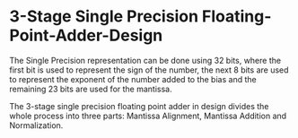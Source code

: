 # 3-Stage Single Precision Floating-Point-Adder-Design

The Single Precision representation can be done using 32 bits, where the first bit is used to represent the sign of the number, the next 8 bits are used to represent the exponent of the number added to the bias and the remaining 23 bits are used for the mantissa.

The 3-stage single precision floating point adder in design divides the whole process into three parts: Mantissa Alignment, Mantissa Addition and Normalization.
